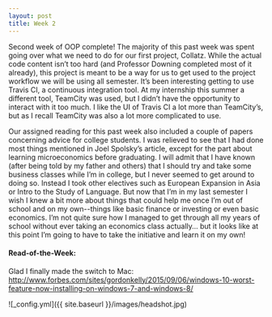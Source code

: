 ```yaml
---
layout: post
title: Week 2
---
```

Second week of OOP complete! The majority of this past week was spent going over what we need to do for our first project, Collatz. While the actual code content isn’t too hard (and Professor Downing completed most of it already), this project is meant to be a way for us to get used to the project workflow we will be using all semester. It’s been interesting getting to use Travis CI, a continuous integration tool. At my internship this summer a different tool, TeamCity was used, but I didn’t have the opportunity to interact with it too much. I like the UI of Travis CI a lot more than TeamCity’s, but as I recall TeamCity was also a lot more complicated to use.

Our assigned reading for this past week also included a couple of papers concerning advice for college students. I was relieved to see that I had done most things mentioned in Joel Spolsky’s article, except for the part about learning microeconomics before graduating. I will admit that I have known (after being told by my father and others) that I should try and take some business classes while I’m in college, but I never seemed to get around to doing so. Instead I took other electives such as European Expansion in Asia or Intro to the Study of Language. But now that I’m in my last semester I wish I knew a bit more about things that could help me once I’m out of school and on my own--things like basic finance or investing or even basic economics. I’m not quite sure how I managed to get through all my years of school without ever taking an economics class actually… but it looks like at this point I’m going to have to take the initiative and learn it on my own!

#### Read-of-the-Week: 

Glad I finally made the switch to Mac: http://www.forbes.com/sites/gordonkelly/2015/09/06/windows-10-worst-feature-now-installing-on-windows-7-and-windows-8/

![_config.yml]({{ site.baseurl }}/images/headshot.jpg)


